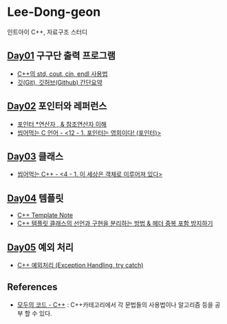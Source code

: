 # Lee-Dong-geon
인트아이 C++, 자료구조 스터디

## [Day01](https://github.com/inti-study-cpp-ds/Lee-Dong-geon/tree/main/Day01) 구구단 출력 프로그램
* [C++의 std, cout, cin, endl 사용법](https://hwan-shell.tistory.com/3?category=703822)
* [깃(Git), 깃허브(Github) 간단요약](https://velog.io/@gparkkii/GitGithub)

## [Day02](https://github.com/inti-study-cpp-ds/Lee-Dong-geon/tree/main/Day02) 포인터와 레퍼런스
* [포인터 \*연산자 , & 참조연산자 이해](https://studyingych.tistory.com/14)
* [씹어먹는 C 언어 - <12 - 1. 포인터는 영희이다! (포인터)>](https://modoocode.com/23)

## [Day03](https://github.com/inti-study-cpp-ds/Lee-Dong-geon/tree/main/Day03) 클래스
* [씹어먹는 C++ - <4 - 1. 이 세상은 객체로 이루어져 있다>](https://modoocode.com/172)

## [Day04](https://github.com/inti-study-cpp-ds/Lee-Dong-geon/tree/main/Day04) 템플릿
* [C++ Template Note](https://wikidocs.net/book/54)
* [C++ 템플릿 클래스의 선언과 구현을 분리하는 방법 & 헤더 중복 포함 방지하기](https://www.sapphosound.com/archives/389)

## [Day05](https://github.com/inti-study-cpp-ds/Lee-Dong-geon/tree/main/Day05) 예외 처리
* [C++ 예외처리 (Exception Handling, try catch)](https://blockdmask.tistory.com/55)

## References
* [모두의 코드 - C++](https://modoocode.com/134) : C++카테고리에서 각 문법들의 사용법이나 알고리즘 등을 공부 할 수 있다.
